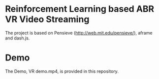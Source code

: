# Reinforcement Learning based ABR VR Video Streaming
The project is based on Pensieve (http://web.mit.edu/pensieve/), aframe and dash.js.

# Demo
The Demo, VR demo.mp4, is provided in this repository.
